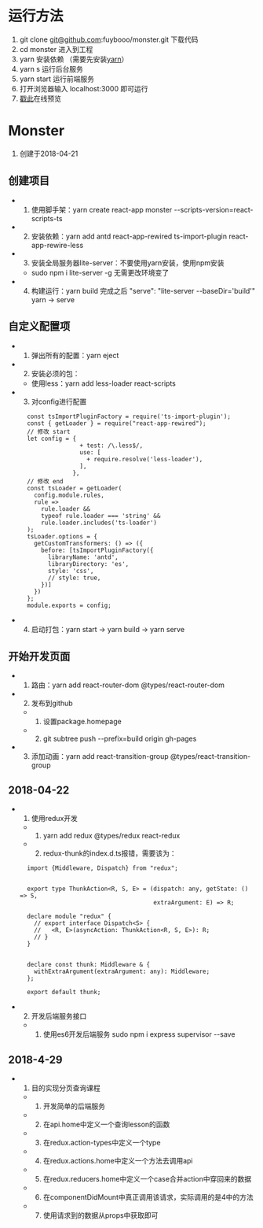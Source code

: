 # 运行方法
1. git clone git@github.com:fuybooo/monster.git 下载代码
2. cd monster 进入到工程
3. yarn 安装依赖 （需要先安装[yarn](https://yarn.bootcss.com/docs/install.html)）
4. yarn s 运行后台服务
5. yarn start 运行前端服务
6. 打开浏览器输入 localhost:3000 即可运行
7. [戳此](https://fuybooo.github.io/monster/#/)在线预览
# Monster
   1. 创建于2018-04-21
## 创建项目
- 1. 使用脚手架：yarn create react-app monster --scripts-version=react-scripts-ts
- 2. 安装依赖：yarn add antd react-app-rewired ts-import-plugin react-app-rewire-less
- 3. 安装全局服务器lite-server：不要使用yarn安装，使用npm安装
    - sudo npm i lite-server -g 无需更改环境变了
- 4. 构建运行：yarn build 完成之后 "serve": "lite-server --baseDir='build'" yarn -> serve

## 自定义配置项
- 1. 弹出所有的配置：yarn eject
- 2. 安装必须的包：
    - 使用less：yarn add less-loader react-scripts
- 3. 对config进行配置
    ```
      const tsImportPluginFactory = require('ts-import-plugin');
      const { getLoader } = require("react-app-rewired");
      // 修改 start
      let config = {
                     + test: /\.less$/,
                     use: [
                       + require.resolve('less-loader'),
                     ],
                   },
      // 修改 end
      const tsLoader = getLoader(
        config.module.rules,
        rule =>
          rule.loader &&
          typeof rule.loader === 'string' &&
          rule.loader.includes('ts-loader')
      );
      tsLoader.options = {
        getCustomTransformers: () => ({
          before: [tsImportPluginFactory({
            libraryName: 'antd',
            libraryDirectory: 'es',
            style: 'css',
            // style: true,
          })]
        })
      };
      module.exports = config;
    ```
- 4. 启动打包：yarn start -> yarn build -> yarn serve

## 开始开发页面
- 1. 路由：yarn add react-router-dom @types/react-router-dom
- 2. 发布到github
    - 1. 设置package.homepage
    - 2. git subtree push --prefix=build origin gh-pages
- 3. 添加动画：yarn add react-transition-group @types/react-transition-group

## 2018-04-22
  - 1. 使用redux开发
    - 1. yarn add redux @types/redux react-redux
    - 2. redux-thunk的index.d.ts报错，需要该为：
    ```
      import {Middleware, Dispatch} from "redux";
      
      
      export type ThunkAction<R, S, E> = (dispatch: any, getState: () => S,
                                          extraArgument: E) => R;
      
      declare module "redux" {
        // export interface Dispatch<S> {
        //   <R, E>(asyncAction: ThunkAction<R, S, E>): R;
        // }
      }
      
      
      declare const thunk: Middleware & {
        withExtraArgument(extraArgument: any): Middleware;
      };
      
      export default thunk;

    ```

  - 2. 开发后端服务接口
    - 1. 使用es6开发后端服务 sudo npm i express supervisor --save
## 2018-4-29
  - 1. 目的实现分页查询课程
    - 1. 开发简单的后端服务
    - 2. 在api.home中定义一个查询lesson的函数
    - 3. 在redux.action-types中定义一个type
    - 4. 在redux.actions.home中定义一个方法去调用api
    - 5. 在redux.reducers.home中定义一个case合并action中穿回来的数据
    - 6. 在componentDidMount中真正调用该请求，实际调用的是4中的方法
    - 7. 使用请求到的数据从props中获取即可